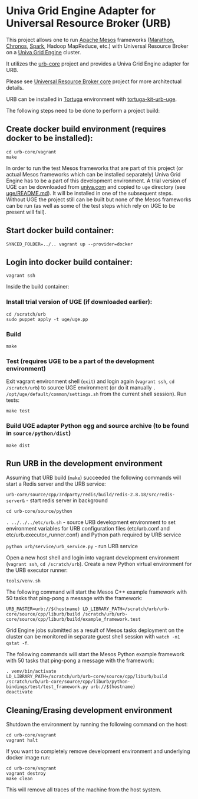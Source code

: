 # Univa Grid Engine Adapter for Universal Resource Broker (URB)

This project allows one to run [Apache Mesos](http://mesos.apache.org) frameworks ([Marathon](https://mesosphere.github.io/marathon), [Chronos](https://mesos.github.io/chronos), [Spark](https://spark.apache.org), Hadoop MapReduce, etc.) with Universal Resource Broker on a [Univa Grid Engine](http://www.univa.com) cluster.

It utilizes the [urb-core](https://github.com/UnivaCorporation/urb-core) project and provides a Univa Grid Engine adapter for URB.

Please see [Universal Resource Broker core](https://github.com/UnivaCorporation/urb-core) project for more architectual details.

URB can be installed in [Tortuga](https://github.com/UnivaCorporation/tortuga) environment with [tortuga-kit-urb-uge](https://github.com/UnivaCorporation/tortuga-kit-urb-uge).


The following steps need to be done to perform a project build:

## Create docker build environment (requires docker to be installed):

```
cd urb-core/vagrant
make
```

In order to run the test Mesos frameworks that are part of this project (or actual Mesos frameworks which can be installed separately) Univa Grid Engine has to be a part of this development environment. A trial version of UGE can be downloaded from [univa.com](univa.com) and copied to `uge` directory (see [uge/README.md](uge/README.md)). It will be installed in one of the subsequent steps. Without UGE the project still can be built but none of the Mesos frameworks can be run (as well as some of the test steps which rely on UGE to be present will fail).

## Start docker build container:

```
SYNCED_FOLDER=../.. vagrant up --provider=docker
```

## Login into docker build container:

```
vagrant ssh
```

Inside the build container:

### Install trial version of UGE (if downloaded earlier):

```
cd /scratch/urb
sudo puppet apply -t uge/uge.pp
```

### Build

```
make
```

### Test (requires UGE to be a part of the development environment)

Exit vagrant environment shell (`exit`) and login again (`vagrant ssh`, `cd /scratch/urb`) to source UGE environment (or do it manually `. /opt/uge/default/common/settings.sh` from the current shell session). Run tests:

```
make test
```

### Build UGE adapter Python egg and source archive (to be found in `source/python/dist`)

```
make dist
```

## Run URB in the development environment

Assuming that URB build (`make`) succeeded the following commands will start a Redis server and the URB service:

`urb-core/source/cpp/3rdparty/redis/build/redis-2.8.18/src/redis-server&` - start redis server in background

`cd urb-core/source/python`

`. ../../../etc/urb.sh` - source URB development environment to set environment variables for URB configuration files (etc/urb.conf and etc/urb.executor_runner.conf) and Python path required by URB service

`python urb/service/urb_service.py` - run URB service

Open a new host shell and login into vagrant development environment (`vagrant ssh`, `cd /scratch/urb`). Create a new Python virtual environment for the URB executor runner:

`tools/venv.sh`

The following command will start the Mesos C++ example framework with 50 tasks that ping-pong a message with the framework:

`URB_MASTER=urb://$(hostname) LD_LIBRARY_PATH=/scratch/urb/urb-core/source/cpp/liburb/build /scratch/urb/urb-core/source/cpp/liburb/build/example_framework.test`

Grid Engine jobs submitted as a result of Mesos tasks deployment on the cluster can be monitored in separate guest shell session with `watch -n1 qstat -f`.

The following commands will start the Mesos Python example framework with 50 tasks that ping-pong a message with the framework:

```
. venv/bin/activate
LD_LIBRARY_PATH=/scratch/urb/urb-core/source/cpp/liburb/build /scratch/urb/urb-core/source/cpp/liburb/python-bindings/test/test_framework.py urb://$(hostname)
deactivate
```

## Cleaning/Erasing development environment

Shutdown the environment by running the following command on the host:

```
cd urb-core/vagrant
vagrant halt
```

If you want to completely remove development environment and underlying docker image run:

```
cd urb-core/vagrant
vagrant destroy
make clean
```

This will remove all traces of the machine from the host system.
